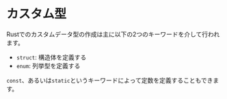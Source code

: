 # カスタム型

Rustでのカスタムデータ型の作成は主に以下の2つのキーワードを介して行われます。

-   `struct`: 構造体を定義する
-   `enum`: 列挙型を定義する

`const`、あるいは`static`というキーワードによって定数を定義することもできます。


